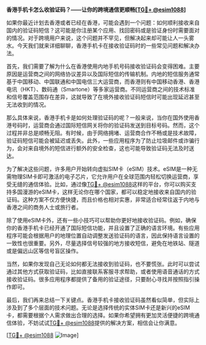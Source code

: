 **香港手机卡怎么收验证码？——让你的跨境通信更顺畅[[TG💪+ @esim1088](https://t.me/s/esim1088)]**

如果你最近计划去香港或者已经在香港，可能会遇到一个问题：如何顺利接收来自国内的验证码短信？这可能是你注册某个应用、找回密码或是验证身份时需要面对的情况。对于跨境用户来说，这个问题并不罕见，但解决起来却可能让人一头雾水。今天我们就来详细聊聊，香港手机卡在接收验证码时的一些常见问题和解决办法。

首先，我们需要了解为什么在香港使用内地手机号码接收验证码会变得困难。主要原因是运营商之间的网络协议差异以及国际短信的传输机制。内地的短信服务通常基于中国移动、中国联通和中国电信三大运营商，而香港则有中国移动香港、香港电讯（HKT）、数码通（Smartone）等多家运营商。不同运营商之间的技术标准和信号覆盖范围存在差异，这就导致了在境外接收验证码短信时可能出现延迟甚至无法收到的情况。

那么具体来说，香港手机卡是如何处理验证码的呢？一般来说，当你在国外使用香港号码时，运营商会通过国际短信网关将你的验证码发送到目标号码。然而，这个过程并非总是顺畅无阻。有时候，由于网络拥堵、运营商合作不畅或是技术故障，验证码短信可能会被延迟或丢失。此外，一些应用程序为了防止垃圾邮件或诈骗行为，会对来自境外的短信进行额外的安全检查，这也可能导致验证码无法及时送达。

为了解决这些问题，许多用户开始转向虚拟SIM卡（eSIM）技术。eSIM是一种无需物理SIM卡即可激活的电子芯片，它允许用户在全球范围内轻松切换运营商，享受无缝的通信体验。比如，通过像[TG💪+ @esim1088](https://t.me/s/esim1088)这样的平台，你可以购买支持多国漫游的eSIM卡，这样无论你在哪个国家，都可以稳定地接收来自国内的验证码。这种方案不仅方便快捷，而且价格也相对实惠，非常适合经常往返于内地与香港之间的商务人士或旅行者。

除了使用eSIM卡外，还有一些小技巧可以帮助你更好地接收验证码。例如，确保你的香港手机卡已经开通了国际短信功能，并且设置了正确的语言环境。有些应用程序可能会根据用户的地理位置自动调整发送验证码的语言，因此保持语言设置的一致性也很重要。另外，尽量选择信号较强的地方接收短信，避免在地铁站、隧道或是偏远山区等信号盲区操作。

当然，如果你发现自己无论如何都无法接收到验证码，也不要慌张。此时可以尝试通过其他方式获取验证码，比如直接联系客服寻求帮助，或者使用语音通话的方式接收验证码。很多应用程序都提供了备用的验证途径，只要耐心寻找并按照指引操作即可。

最后，我们再来总结一下关键点。香港手机卡接收验证码虽然看似简单，但实际上涉及到了多个层面的技术问题。无论是选择传统的实体SIM卡还是新兴的eSIM卡，都需要根据个人需求做出合理的选择。如果你希望拥有更加灵活便捷的跨境通信体验，不妨试试[TG💪+ @esim1088](https://t.me/s/esim1088)提供的解决方案，相信会让你满意。

[[TG💪+ @esim1088](https://t.me/s/esim1088) ![Image](https://i.postimg.cc/4NQfJmqS/Snipaste-2025-05-13-00-14-12.png)]